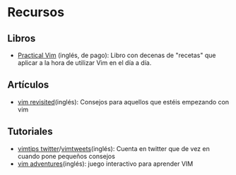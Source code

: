 Recursos
=================

## Libros ##
* [Practical Vim](http://mislav.uniqpath.com/2011/12/vim-revisited/) (inglés, de pago):
  Libro con decenas de "recetas" que aplicar a la hora de utilizar Vim en el día a día.

## Artículos ##

* [vim revisited](http://mislav.uniqpath.com/2011/12/vim-revisited/)(inglés):
  Consejos para aquellos que estéis empezando con vim

## Tutoriales ##

* [vimtips twitter](https://twitter.com/vimtips)/[vimtweets](http://www.vimtweets.com)(inglés):
  Cuenta en twitter que de vez en cuando pone pequeños consejos
* [vim adventures](http://vim-adventures.com/)(inglés): juego interactivo para aprender VIM

